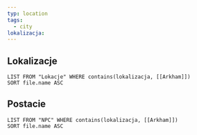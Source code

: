 ```yaml
---
typ: location
tags:
  - city
lokalizacja:
---
```


## Lokalizacje
```dataview 
LIST FROM "Lokacje" WHERE contains(lokalizacja, [[Arkham]])
SORT file.name ASC
```
## Postacie
```dataview 
LIST FROM "NPC" WHERE contains(lokalizacja, [[Arkham]])
SORT file.name ASC
```